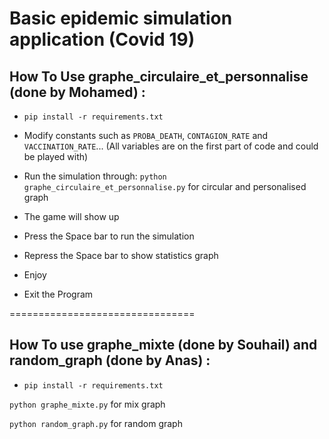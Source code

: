 Basic epidemic simulation application (Covid 19)
================================

How To Use graphe_circulaire_et_personnalise (done by Mohamed) :
---------------
- `pip install -r requirements.txt`

- Modify constants such as `PROBA_DEATH`, `CONTAGION_RATE` and `VACCINATION_RATE`... (All variables are on the first part of code and could be played with)

- Run the simulation through:
`python graphe_circulaire_et_personnalise.py` for circular and personalised graph 

- The game will show up

- Press the Space bar to run the simulation

- Repress the Space bar to show statistics graph

- Enjoy

- Exit the Program

================================

How To use graphe_mixte (done by Souhail) and random_graph (done by Anas) :
---------------
- `pip install -r requirements.txt`

`python graphe_mixte.py` for mix graph 

`python random_graph.py` for random graph 

